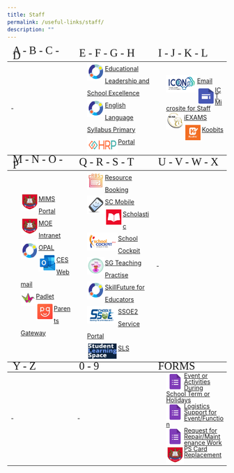 ```yaml
---
title: Staff
permalink: /useful-links/staff/
description: ""
---
```

<table style="font-size:14px">
<!--Header #1--->
<thead>
	<tr>
		<td style="line-height:0.5; font-size:25px;font-family:impact" width="250">A - B - C - D</td>
		<td style="line-height:0.5; font-size:25px;font-family:impact" width="300">E - F - G - H</td>
		<td style="line-height:0.5; font-size:25px;font-family:impact">I - J - K - L</td>
	</tr>
</thead>
<tbody>
	<tr>
		<td>-</td>
		<td>
			<ul style="margin:0px; list-style-type:none;">
						<li style="line-height:2"><a href="https://idm.opal2.moe.edu.sg/account/login?returnUrl=%2Fconnect%2Fauthorize%2Fcallback%3Fclient_id%3Dcsl%26response_type%3Dcode%26redirect_uri%3Dhttps%253A%252F%252Fwww.opal2.moe.edu.sg%252Fcsl%252Fuser%252Fauth%252Fexternal%253Fauthclient%253DIdM%26xoauth_displayname%3DOPAL2.0%26scope%3Dopenid%2520profile%2520cxDomainInternalApi%2520offline_access%26state%3De3c97ca0443a65b9e6029fdc06b5949de82cc69bd2deed5070427f30d98b11d8" target="_blank"><img src="/images/Icons/opal_icon.png" style="border:3px solid white; float:left;width:35px;height:35px">Educational Leadership and School Excellence</a></li>
					<li style="line-height:2;"><a href="https://idm.opal2.moe.edu.sg/account/login?returnUrl=%2Fconnect%2Fauthorize%2Fcallback%3Fclient_id%3Dcsl%26response_type%3Dcode%26redirect_uri%3Dhttps%253A%252F%252Fwww.opal2.moe.edu.sg%252Fcsl%252Fuser%252Fauth%252Fexternal%253Fauthclient%253DIdM%26xoauth_displayname%3DOPAL2.0%26scope%3Dopenid%2520profile%2520cxDomainInternalApi%2520offline_access%26state%3D3726dc35705b06ad97120d97e218a20480b09c15265164b9ea46578cb963a15f" target="_blank"><img src="/images/Icons/opal_icon.png" style="border:3px solid white; float:left;width:35px;height:35px">English Language Syllabus Primary</a></li>
				<li style="line-height:2;"><a href="https://www.hrp.gov.sg" target="_blank"><img src="/images/Icons/hrp_logo.png" style="border:3px solid white; float:left;width:65px;height:35px;">Portal</a></li>
			</ul>
		</td>
		<td>
			<ul style="margin:0px;  list-style-type:none">
				<li style="line-height:2"><a href="https://icon.moe.edu.sg/" target="_blank"><img src="/images/Icons/icon_2.png" style="border:3px solid white; float:left;width:65px;height:35px">Email</a></li>
				<li style="line-height:1;"><a href="https://sites.google.com/moe.edu.sg/pps-epedagogy-and-ict-tools-sh/school-cockpit-matters" target="_blank"><img src="/images/Icons/gsite_icon.png" style="border:3px solid white; float:left;width:35px;height:35px">ICT Microsite for Staff</a></li>
				<li style="line-height:2;"><a href="https://iexams.seab.gov.sg" target="_blank"><img src="/images/Icons/seab-logo.png" style="border:3px solid white; float:left;width:35px;height:35px;">iEXAMS</a></li>
				<li style="line-height:2;"><a href="https://member.koobits.com/" target="_blank"><img src="/images/Icons/koobits_logo.jpg" style="border:3px solid white; float:left;width:35px;height:35px">Koobits</a></li>
			</ul>
		</td>
	</tr>
	</tbody>
<!--Header #2--->
<thead>
	<tr>
		<td style="line-height:0.5; font-size:25px; font-family:impact">M - N - O - P</td>
		<td style="line-height:0.5; font-size:25px; font-family:impact">Q - R - S - T</td>
		<td style="line-height:0.5; font-size:25px; font-family:impact">U - V - W - X</td>
	</tr>
</thead>
<tbody>
	<tr>
		<td><ul style="margin:0px; list-style-type:none">
			<li style="line-height:2;"><a href="https://idp.mims.moe.gov.sg" target="_blank"><img src="/images/Icons/moe_logo.jpg" style="border:3px solid white; float:left;width:35px;height:35px;">MIMS Portal</a></li>
			<li style="line-height:2;"><a href="https://intranet.moe.gov.sg/Pages/Home.aspx" target="_blank"><img src="/images/Icons/moe_logo.jpg" style="border:3px solid white; float:left;width:35px;height:35px;">MOE Intranet</a></li>
			<li style="line-height:2;"><a href="https://www.opal2.moe.edu.sg/app/learner" target="_blank"><img src="/images/Icons/opal_icon.png" style="border:3px solid white; float:left;width:35px;height:35px">OPAL</a></li>
			<li style="line-height:2;"><a href="http://schools.gov.sg/owa/auth/logon.aspx" target="_blank"><img src="/images/Icons/ces_icon.jpg" style="border:3px solid white; float:left;width:35px;height:35px">CES Webmail</a></li>
		<li style="line-height:2;"><a href="https://punggolpri.padlet.org/auth/login" target="_blank"><img src="/images/Icons/padlet2.png" style="float:left;width:35px;height:35px">Padlet</a></li>
		<li style="line-height:2;"><a href="https://pg.moe.edu.sg/" target="_blank"><img src="/images/Icons/PG.png" style="border:3px solid white; float:left;width:35px;height:35px">Parents Gateway</a></li>
			</ul></td>
		<td><ul style="margin:0px; list-style-type:none; line-height:3">
				<li style="line-height:2;"><a href="https://rbs.avero-tech.com/" target="_blank"><img src="/images/Icons/rbslogo.JPG" style="border:3px solid white; float:left;width:35px;height:35px">Resource Booking</a></li>
				<li style="line-height:2;"><a href="https://scmobile.moe.edu.sg/home" target="_blank"><img src="/images/Icons/scmobile.jpeg" style="border:3px solid white; float:left;width:35px;height:35px">SC Mobile</a></li>
				<li style="line-height:2;"><a href="https://slz02.scholasticlearningzone.com/resources/dp-int/dist/#/login3/SGPDT3K" target="_blank"><img src="/images/Icons/scholastic.jpg" style="border:3px solid white; float:left;width:35px;height:35px">Scholastic</a></li>
				<li style="line-height:2;"><a href="https://schoolcockpit.moe.gov.sg/" target="_blank"><img src="/images/Icons/SC.gif" style="border:3px solid white; float:left;width:65px;height:35px">School Cockpit</a></li>
				<li style="line-height:2;"><a href="https://go.gov.sg/stpwiki" target="_blank"><img src="/images/Icons/stp_icon.png" style="border:3px solid white; float:left;width:35px;height:35px">SG Teaching Practise </a></li>
				<li style="line-height:2;"><a href="https://idm.opal2.moe.edu.sg/account/login?returnUrl=%2Fconnect%2Fauthorize%2Fcallback%3Fclient_id%3Dcsl%26response_type%3Dcode%26redirect_uri%3Dhttps%253A%252F%252Fwww.opal2.moe.edu.sg%252Fcsl%252Fuser%252Fauth%252Fexternal%253Fauthclient%253DIdM%26xoauth_displayname%3DOPAL2.0%26scope%3Dopenid%2520profile%2520cxDomainInternalApi%2520offline_access%26state%3D7f9f409da91aa05df58fd89c3edf38c3bf11cb5d3e1f9796a244538d0736f468" target="_blank"><img src="/images/Icons/opal_icon.png" style="border:3px solid white; float:left;width:35px;height:35px">SkillFuture for Educators</a></li>
				<li style="line-height:2;"><a href="https://ssoe2.moe.edu.sg/" target="_blank"><img src="/images/Icons/SSOE2.png" style="border:3px solid white; float:left;width:65px;height:35px;">SSOE2 Service Portal</a></li>
				<li style="line-height:2;"><a href="https://www.learning.moe.edu.sg/sls/index.html" target="_blank"><img src="/images/Icons/sls_icon.png" style="border:3px solid white; float:left;width:65px;height:35px">SLS</a></li>
			</ul></td>
		<td>-</td>
	</tr>
	</tbody>
<!--Header #3--->
<thead><tr>
		<td style="line-height:0.5; font-size:25px; font-family:impact">Y - Z</td>
		<td style="line-height:0.5; font-size:25px; font-family:impact">0 - 9</td>
		<td style="line-height:0.5; font-size:25px; font-family:impact">FORMS</td>
	</tr></thead>
<tbody>
	<tr>
		<td>-</td>
		<td>-</td>
	<td>
			<ul style="margin:0px; list-style-type:none;">
				<li style="line-height:1;"><a href="https://docs.google.com/forms/d/e/1FAIpQLSe7SOVBtTmhq0UQMUAE2yHiv8syp_wHzFlNfB6R2-xVf0KMDw/viewform" target="_blank"><img src="/images/Icons/gform_icon.png" style="border:3px solid white; float:left;width:35px;height:35px">Event or Activities During School Term or Holidays</a></li>
				<li style="line-height:1;"><a href="https://docs.google.com/forms/u/0/d/e/1FAIpQLSeXzijlqP1NRVQ9i3o5au1D5TVlG4879dKrVTYz8J_bcpxAYg/formrestricted#start=openform" target="_blank"><img src="/images/Icons/gform_icon.png" style="border:3px solid white; float:left;width:35px;height:35px">Logistics Support for Event/Function</a></li>
				<li style="line-height:1;"><a href="https://docs.google.com/forms/u/0/d/e/1FAIpQLSf3O6N7LwnGCsK7QUAAAK4Iaa7ltrQXIvntLElhfRJpkOS7aA/formrestricted" target="_blank"><img src="/images/Icons/gform_icon.png" style="border:3px solid white; float:left;width:35px;height:35px">Request for Repair/Maintenance Work</a></li>
				<li style="line-height:1;"><a href="https://form.gov.sg/5efbeadcd65ea300118041a7" target="_blank"><img src="/images/Icons/moe_logo.jpg" style="border:3px solid white; float:left;width:35px;height:35px">PS Card Replacement</a></li>
		</ul>
		</td>
	</tr></tbody></table>